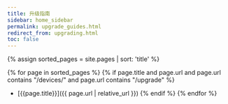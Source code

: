 ```yaml
---
title: 升级指南
sidebar: home_sidebar
permalink: upgrade_guides.html
redirect_from: upgrading.html
toc: false
---
```


{% assign sorted_pages = site.pages | sort: 'title' %}

{% for page in sorted_pages %}
{% if page.title and page.url and page.url contains "/devices/" and page.url contains "/upgrade" %}
- [{{page.title}}]({{ page.url | relative_url }})
{% endif %}
{% endfor %}

